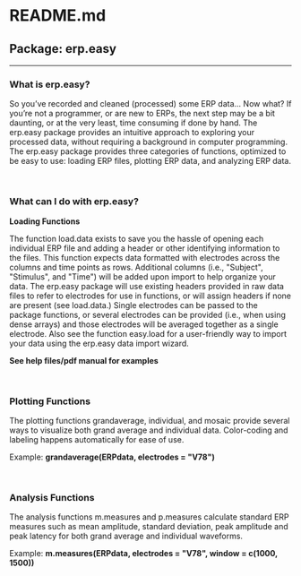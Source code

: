 <!-- This page can be read using your web browser -->
<!-- Written by Travis Moore on 9-23-15 -->
<h1>README.md</h1>
<h2>Package: erp.easy</h2>
<hr />
<h3>What is erp.easy?</h3>
<p>So you&#8217;ve recorded and cleaned (processed) some ERP data... Now what? If you&#8217;re not a programmer,
or are new to ERPs, the next step may be a bit daunting, or at the very least, time consuming
if done by hand. The erp.easy package provides an intuitive approach to exploring your processed
data, without requiring a background in computer programming. The erp.easy package provides
three categories of functions, optimized to be easy to use: loading ERP files, plotting ERP data, and
analyzing ERP data.</p>
<br />
<h3>What can I do with erp.easy?</h3>
<p><b>Loading Functions</b></p>
<p>The function load.data exists to save you the hassle of opening each individual ERP file and
adding a header or other identifying information to the files. This function expects data formatted
with electrodes across the columns and time points as rows. Additional columns (i.e., "Subject",
"Stimulus", and "Time") will be added upon import to help organize your data. The erp.easy package
will use existing headers provided in raw data files to refer to electrodes for use in functions,
or will assign headers if none are present (see load.data.) Single electrodes can be passed to the
package functions, or several electrodes can be provided (i.e., when using dense arrays) and those
electrodes will be averaged together as a single electrode. Also see the function easy.load for a 
user-friendly way to import your data using the erp.easy data import wizard.</p>
<p><b>See help files/pdf manual for examples</b></p>
<br />
<h3>Plotting Functions</h3>
<p>The plotting functions grandaverage, individual, and mosaic provide several ways to visualize
both grand average and individual data. Color-coding and labeling happens automatically for ease
of use.</p>
<p>Example: <b>grandaverage(ERPdata, electrodes = "V78")</b></p>
<br />
<h3>Analysis Functions</h3>
<p>The analysis functions m.measures and p.measures calculate standard ERP measures such as
mean amplitude, standard deviation, peak amplitude and peak latency for both grand average and
individual waveforms.</p>
<p>Example: <b>m.measures(ERPdata, electrodes = "V78", window = c(1000, 1500))</b></p>

